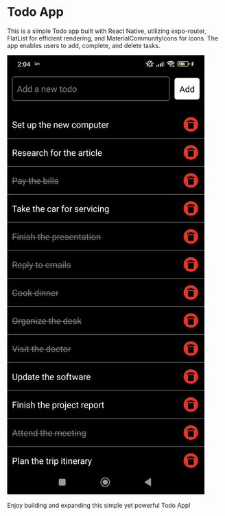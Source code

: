 # Todo App

This is a simple Todo app built with React Native, utilizing expo-router, FlatList for efficient rendering, and MaterialCommunityIcons for icons. The app enables users to add, complete, and delete tasks.

![Todo React Native App](./todos.jfif)

Enjoy building and expanding this simple yet powerful Todo App!
